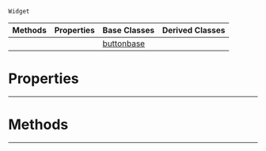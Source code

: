  `Widget`

|Methods|Properties|Base Classes|Derived Classes|
|---|---|---|---|
| | |[buttonbase](https://github.com/ZilchEngine/ZilchDocs/blob/master/code_reference/class_reference/buttonbase.md)| |


 #  Properties


---  
 #  Methods


---  
 

 